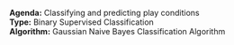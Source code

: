 <b>Agenda:</b> Classifying and predicting play conditions <br/>
<b>Type:</b> Binary Supervised Classification <br/>
<b>Algorithm:</b> Gaussian Naive Bayes Classification Algorithm <br/>
